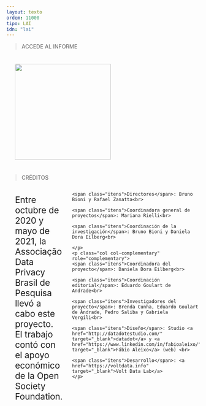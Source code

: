 ```yaml
---
layout: texto
ordem: 11000
tipo: LAI
idn: "lai"
---
```


> ACCEDE AL INFORME

<div id="creditos" class="container">
<div class="layout">
  <p class="col col-main">
<a href="https://drive.google.com/file/d/1-PmjyYubF65W_8LuOiYR2pwFQiRWEyZ3/view" target="blank"><img src="{{ site.baseurl }}/es/imagens/thumb_relatorio.png" width="250px"></a>
</p>
</div>
</div>

> CRÉDITOS

<div id="creditos" class="container">

  <div class="layout">
    <p class="col col-main">
    Entre octubre de 2020 y mayo de 2021, la Associação Data Privacy Brasil de Pesquisa llevó a cabo este proyecto. El trabajo contó con el apoyo económico de la Open Society Foundation.<br>

    <span class="itens">Directores</span>: Bruno Bioni y Rafael Zanatta<br>

    <span class="itens">Coordinadora general de proyectos</span>: Mariana Rielli<br>

    <span class="itens">Coordinación de la investigación</span>: Bruno Bioni y Daniela Dora Eilberg<br>

    </p>
    <p class="col col-complementary" role="complementary">
    <span class="itens">Coordinadora del proyecto</span>: Daniela Dora Eilberg<br>

    <span class="itens">Coordinación editorial</span>: Eduardo Goulart de Andrade<br>

    <span class="itens">Investigadores del proyecto</span>: Brenda Cunha, Eduardo Goulart de Andrade, Pedro Saliba y Gabriela Vergili<br>

    <span class="itens">Diseño</span>: Studio <a href="http://datadotestudio.com/" target="_blank">datadot</a> y <a href="https://www.linkedin.com/in/fabioaleixo/" target="_blank">Fábio Aleixo</a> (web) <br>

    <span class="itens">Desarrollo</span>: <a href="https://voltdata.info" target="_blank">Volt Data Lab</a>
    </p>  
  </div>   

</div>



<style>
/* Layout: */

.col-main {
  flex: 1;  
  font-size: 1.6em
}  

.col-complementary {
  flex: 1;  
  font-size: 1.6em
}

/* Responsive: */

@media only screen and (min-width: 640px) {
  .layout {
    display: flex;
  }
}

/* etc */

span{
  color: #e2de3f
}

.container {
  max-width: 110em;
  margin-right: auto;
  margin-left: auto;
}

.col {
  padding: 1em;
  margin: 0 2px 2px 0;
}

</style>

